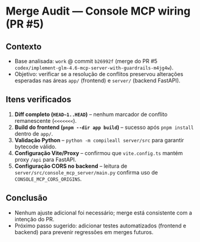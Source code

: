 # Merge Audit — Console MCP wiring (PR #5)

## Contexto
- Base analisada: `work` @ commit `b26992f` (merge do PR #5 `codex/implement-glm-4.6-mcp-server-with-guardrails-m4jg4w`).
- Objetivo: verificar se a resolução de conflitos preservou alterações esperadas nas áreas `app/` (frontend) e `server/` (backend FastAPI).

## Itens verificados
1. **Diff completo (`HEAD~1..HEAD`)** – nenhum marcador de conflito remanescente (`<<<<<<<`).
2. **Build do frontend (`pnpm --dir app build`)** – sucesso após `pnpm install` dentro de `app/`.
3. **Validação Python** – `python -m compileall server/src` para garantir bytecode válido.
4. **Configuração Vite/Proxy** – confirmou que `vite.config.ts` mantém proxy `/api` para FastAPI.
5. **Configuração CORS no backend** – leitura de `server/src/console_mcp_server/main.py` confirma uso de `CONSOLE_MCP_CORS_ORIGINS`.

## Conclusão
- Nenhum ajuste adicional foi necessário; merge está consistente com a intenção do PR.
- Próximo passo sugerido: adicionar testes automatizados (frontend e backend) para prevenir regressões em merges futuros.
